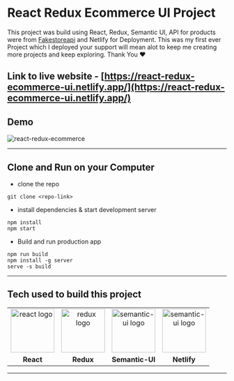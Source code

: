 # React Redux Ecommerce UI Project

This project was build using React, Redux, Semantic UI, API for products were from [Fakestoreapi](https://fakestoreapi.com/) and Netlify for Deployment. This was my first ever Project which I deployed your support will mean alot to keep me creating more projects and keep exploring. Thank You ❤

## Link to live website - [https://react-redux-ecommerce-ui.netlify.app/](https://react-redux-ecommerce-ui.netlify.app/)

## Demo
![react-redux-ecommerce](https://user-images.githubusercontent.com/77255962/151732908-5271d2bf-9953-4fc7-ae50-f562dc2bfa6e.PNG)

---

## Clone and Run on your Computer

- clone the repo

```
git clone <repo-link>
```

- install dependencies & start development server

```
npm install
npm start
```

- Build and run production app

```
npm run build
npm install -g server
serve -s build
```

---

## Tech used to build this project

<table>
  <tr>
    <td align="center"> <img align="center" src="https://user-images.githubusercontent.com/77255962/151734185-51b3d373-ffb4-4e7a-826b-ae0a41070b1b.png" alt="react logo" width="100" /></td>
		<td align="center"> <img align="center" src="https://user-images.githubusercontent.com/77255962/151733527-8529ef7d-6849-4ff9-8161-2aee19f8e105.png" alt="redux logo" width="100" /></td>
		<td align="center"> <img align="center" src="https://user-images.githubusercontent.com/77255962/151733626-169b8d64-436b-47d3-9248-26bc3029b2cc.png" alt="semantic-ui logo" width="100" /></td>
     <td align="center"> <img align="center" src="https://user-images.githubusercontent.com/77255962/151734054-fb07259a-e4e1-40b4-a125-6ebd40de5b9e.svg" alt="semantic-ui logo" width="100" /></td>

   <tr>
      <td align="center"><b> React </b></td>
			<td align="center"><b> Redux </b></td>
			<td align="center"><b> Semantic-UI </b></td>
      <td align="center"><b> Netlify </b></td>
  </tr>
</table>

---
